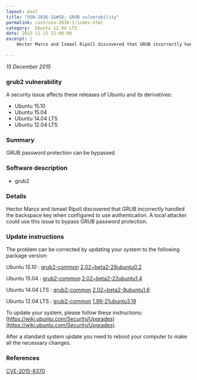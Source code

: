 ```yaml
---
layout: post
title: "USN-2836-1&#58; GRUB vulnerability"
permalink: /usn/usn-2836-1/index.html
category:  Ubuntu 12.04 LTS
date: 2015-12-15 12:00:00
excerpt: |
    Hector Marco and Ismael Ripoll discovered that GRUB incorrectly handled the backspace key when configured to use authentication. A local attacker could use this issue to bypass GRUB password protection. 
    
--- 
```

 
 

*15 December 2015*

### grub2 vulnerability

A security issue affects these releases of Ubuntu and its derivatives:

* Ubuntu 15.10
* Ubuntu 15.04
* Ubuntu 14.04 LTS
* Ubuntu 12.04 LTS

### Summary

GRUB password protection can be bypassed. 

### Software description

* grub2 

### Details

Hector Marco and Ismael Ripoll discovered that GRUB incorrectly handled the backspace key when configured to use authentication. A local attacker could use this issue to bypass GRUB password protection. 

### Update instructions

The problem can be corrected by updating your system to the following package version:

Ubuntu 15.10
 : [grub2-common](https://launchpad.net/ubuntu/+source/grub2) <span> [2.02~beta2-29ubuntu0.2](https://launchpad.net/ubuntu/+source/grub2/2.02~beta2-29ubuntu0.2) </span> 

Ubuntu 15.04
 : [grub2-common](https://launchpad.net/ubuntu/+source/grub2) <span> [2.02~beta2-22ubuntu1.4](https://launchpad.net/ubuntu/+source/grub2/2.02~beta2-22ubuntu1.4) </span> 

Ubuntu 14.04 LTS
 : [grub2-common](https://launchpad.net/ubuntu/+source/grub2) <span> [2.02~beta2-9ubuntu1.6](https://launchpad.net/ubuntu/+source/grub2/2.02~beta2-9ubuntu1.6) </span> 

Ubuntu 12.04 LTS
 : [grub2-common](https://launchpad.net/ubuntu/+source/grub2) <span> [1.99-21ubuntu3.19](https://launchpad.net/ubuntu/+source/grub2/1.99-21ubuntu3.19) </span> 

To update your system, please follow these instructions: [https://wiki.ubuntu.com/Security/Upgrades](https://wiki.ubuntu.com/Security/Upgrades).

After a standard system update you need to reboot your computer to make all the necessary changes. 

### References

 
 [CVE-2015-8370](http://people.ubuntu.com/~ubuntu-security/cve/CVE-2015-8370)
 

